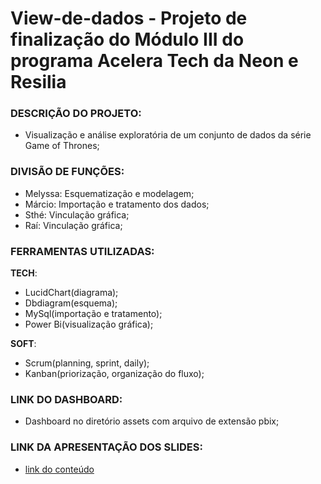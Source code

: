 # View-de-dados - Projeto de finalização do Módulo III do programa Acelera Tech da Neon e Resilia

### DESCRIÇÃO DO PROJETO:

-  Visualização e análise exploratória de um conjunto de dados da série Game of Thrones; 

### DIVISÃO DE FUNÇÕES:

- Melyssa: Esquematização e modelagem;
- Márcio: Importação e tratamento dos dados;
- Sthé: Vinculação gráfica;
- Raí: Vinculação gráfica;

### FERRAMENTAS UTILIZADAS:

**TECH**:

- LucidChart(diagrama);
- Dbdiagram(esquema);
- MySql(importação e tratamento);
- Power Bi(visualização gráfica);

**SOFT**:

- Scrum(planning, sprint, daily);
- Kanban(priorização, organização do fluxo);

### LINK DO DASHBOARD:

- Dashboard no diretório assets com arquivo de extensão pbix;

### LINK DA APRESENTAÇÃO DOS SLIDES:

- [link do conteúdo](https://docs.google.com/presentation/d/1_2Rqqt8v7jE7Ns8qq1EjOTvAQ4nL6YWzt0YkYYvwyco/edit?usp=sharing)

